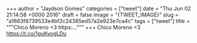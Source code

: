 
+++
author = "Jaydson Gomes"
categories = ["tweet"]
date = "Thu Jun 02 21:14:58 +0000 2016"
draft = false
image = "{TWEET_IMAGE}"
slug = "a1663f8739533e4bf2c24385ed57a2e923e7ca4c"
tags = ["tweet"]
title = """Chico Moreno &lt;3 https:..."""
+++
Chico Moreno &lt;3 https://t.co/1guKvogLDu
